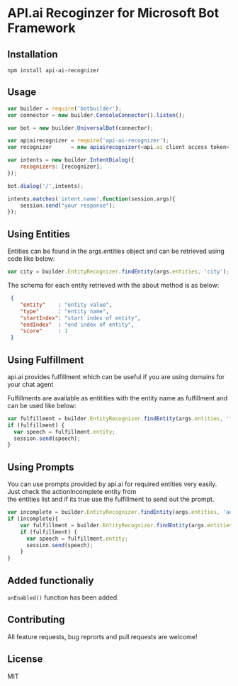 # API.ai Recoginzer for Microsoft Bot Framework 


## Installation
```
npm install api-ai-recognizer
```

## Usage
```js
var builder = require('botbuilder');  
var connector = new builder.ConsoleConnector().listen();  

var bot = new builder.UniversalBot(connector);  

var apiairecognizer = require('api-ai-recognizer');  
var recognizer      = new apiairecognizer(<api.ai client access token>);  

var intents = new builder.IntentDialog({  
    recognizers: [recognizer];  
});  

bot.dialog('/',intents);  

intents.matches('intent.name',function(session,args){  
    session.send("your response");  
});
```

## Using Entities

Entities can be found in the args.entities object and can be retrieved using code like below:  
```js
var city = builder.EntityRecognizer.findEntity(args.entities, 'city');  
```

The schema for each entity retrieved with the about method is as below:  
```json
 {
    "entity"    : "entity value",  
    "type"      : "entity name",   
    "startIndex": "start index of entity",   
    "endIndex"  : "end index of entity",  
    "score"     : 1   
 }
 ```


## Using Fulfillment

api.ai provides fulfillment which can be useful if you are using domains for your chat agent  

Fulfillments are available as entitities with the entity name as fulfillment and can be used like below:  
```js
var fulfillment = builder.EntityRecognizer.findEntity(args.entities, 'fulfillment');  
if (fulfillment) {  
  var speech = fulfillment.entity;
  session.send(speech);  
}
```

## Using Prompts

You can use prompts provided by api.ai for required entities very easily. Just check the actionIncomplete entity from  
the entities list and if its true use the fulfillment to send out the prompt.

```js
var incomplete = builder.EntityRecognizer.findEntity(args.entities, 'actionIncomplete');
if (incomplete){
    var fulfillment = builder.EntityRecognizer.findEntity(args.entities, 'fulfillment');  
    if (fulfillment) {  
      var speech = fulfillment.entity;
      session.send(speech);  
    }
}
```

## Added functionaliy
`onEnabled()` function has been added.

## Contributing

All feature requests, bug reprorts and pull requests are welcome!

## License

MIT
